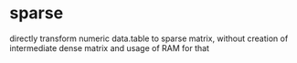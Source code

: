 # sparse

directly transform numeric data.table to sparse matrix, without creation of intermediate dense matrix and usage of RAM for that